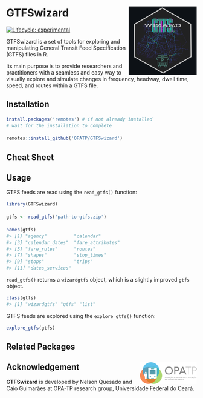 # GTFSwizard <img align="right" src="GTFSwizard_logo.png?raw=true" alt="logo" width="180">
[![Lifecycle:
experimental](https://lifecycle.r-lib.org/articles/figures/lifecycle-experimental.svg)](https://lifecycle.r-lib.org/articles/stages.html)

GTFSwizard is a set of tools for exploring and manipulating General Transit Feed Specification (GTFS) files in R.

Its main purpose is to provide researchers and practitioners with a seamless and easy way to visually explore and simulate changes in  frequency, headway, dwell time, speed, and routes within a GTFS file.

## Installation
``` r
install.packages('remotes') # if not already installed
# wait for the installation to complete

remotes::install_github('OPATP/GTFSwizard')
```
## Cheat Sheet

## Usage
GTFS feeds are read using the `read_gtfs()` function:
``` r
library(GTFSwizard)

gtfs <- read_gtfs('path-to-gtfs.zip')

names(gtfs)
#> [1] "agency"          "calendar"
#> [3] "calendar_dates"  "fare_attributes"
#> [5] "fare_rules"      "routes"
#> [7] "shapes"          "stop_times"
#> [9] "stops"           "trips"
#> [11] "dates_services"
```
`read_gtfs()` returns a `wizardgtfs` object, which is a slightly improved `gtfs` object.

```r
class(gtfs)
#> [1] "wizardgtfs" "gtfs" "list"
```

GTFS feeds are explored using the `explore_gtfs()` function:
``` r
explore_gtfs(gtfs)
```

## Related Packages

## Acknowledgement <a href="https://www.ipea.gov.br"><img align="right" src="opatp.png" alt="OPA-TP" width="150" /></a>
**GTFSwizard** is developed by Nelson Quesado and Caio Guimarães at OPA-TP research group, Universidade Federal do Ceará.
